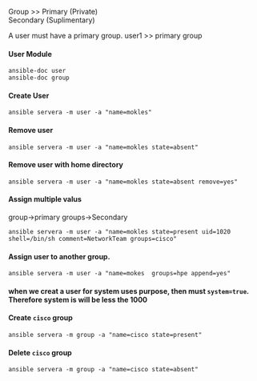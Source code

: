 
Group  >>   Primary (Private) <br>
            Secondary (Suplimentary)

A user must have a primary group.
user1 >> primary group 


#### User Module 
```
ansible-doc user
ansible-doc group
```

#### Create User
```
ansible servera -m user -a "name=mokles"
```

#### Remove user
```
ansible servera -m user -a "name=mokles state=absent"
```

#### Remove user with home directory
```
ansible servera -m user -a "name=mokles state=absent remove=yes"
```

#### Assign multiple valus
group->primary
groups->Secondary
```
ansible servera -m user -a "name=mokles state=present uid=1020  shell=/bin/sh comment=NetworkTeam groups=cisco"
```

#### Assign user to another group.
```
ansible servera -m user -a "name=mokes  groups=hpe append=yes" 
```

#### when we creat a user for system uses purpose, then must `system=true`. Therefore system is will be less the 1000



#### Create `cisco` group
```
ansible servera -m group -a "name=cisco state=present"
```

#### Delete `cisco` group
```
ansible servera -m group -a "name=cisco state=absent"
```

